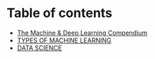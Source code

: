 # Table of contents

* [The Machine & Deep Learning Compendium](README.md)
* [TYPES OF MACHINE LEARNING](types-of-machine-learning.md)
* [DATA SCIENCE](data-science.md)

